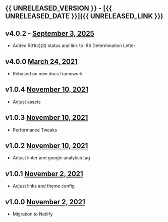 ## {{ UNRELEASED_VERSION }} - [{{ UNRELEASED_DATE }}]({{ UNRELEASED_LINK }})

## v4.0.2 - [September 3, 2025](https://github.com/lando/events/releases/tag/v4.0.2)

* Added 501(c)(3) status and link to IRS Determination Letter

## v4.0.0 [March 24, 2021](https://github.com/lando/website/releases/tag/v4.0.0)

* Rebased on new docs framework

## v1.0.4 [November 10, 2021](https://github.com/lando/website/releases/tag/v1.0.4)

* Adjust assets

## v1.0.3 [November 10, 2021](https://github.com/lando/website/releases/tag/v1.0.3)

* Performance Tweaks

## v1.0.2 [November 10, 2021](https://github.com/lando/website/releases/tag/v1.0.2)

* Adjust linter and google analytics tag

## v1.0.1 [November 2, 2021](https://github.com/lando/website/releases/tag/v1.0.1)

* Adjust links and theme config

## v1.0.0 [November 2, 2021](https://github.com/lando/website/releases/tag/v1.0.0)

* Migration to Netlify
